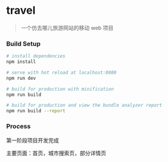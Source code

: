 # travel

> 一个仿去哪儿旅游网站的移动 web 项目


### Build Setup

``` bash
# install dependencies
npm install

# serve with hot reload at localhost:8080
npm run dev

# build for production with minification
npm run build

# build for production and view the bundle analyzer report
npm run build --report
```

### Process

第一阶段项目开发完成

主要页面：首页，城市搜索页，部分详情页


